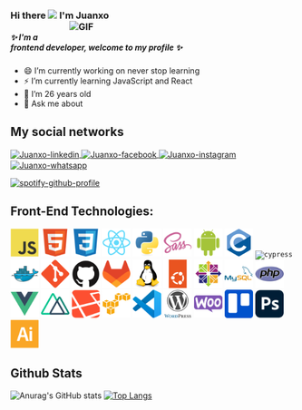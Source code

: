 ### Hi there <img src="https://media.giphy.com/media/hvRJCLFzcasrR4ia7z/giphy.gif" width="25px"> I'm Juanxo  <img align="right" alt="GIF" src="https://image.freepik.com/vector-gratis/ilustracion-concepto-programador_114360-2923.jpg" width="400px"/>

##### ✨ I'm a frontend developer, welcome to my profile ✨
- 😄 I’m currently working on never stop learning
- ⚡ I’m currently learning JavaScript and React
- 👯 I’m 26 years old
- 💬 Ask me about

## My social networks

<a href="https://www.linkedin.com/in/juan-francisco-c-758597172/" target="_blank" rel="noopener">
  <img align="center" alt="Juanxo-linkedin" height="50"
    src="https://www.logo.wine/a/logo/LinkedIn/LinkedIn-Icon-Logo.wine.svg">
</a>
<a href="https://www.facebook.com/juanxodx/" target="_blank" rel="noopener">
  <img align="center" alt="Juanxo-facebook" height="50"
    src="https://www.logo.wine/a/logo/Facebook/Facebook-f_Logo-Blue-Logo.wine.svg">
</a>
<a href="https://www.instagram.com/juanxo.carrasco/" target="_blank" rel="noopener">
  <img align="center" alt="Juanxo-instagram" height="50"
    src="https://www.logo.wine/a/logo/Instagram/Instagram-Logo.wine.svg">
</a>
<a href="https://api.whatsapp.com/send?phone=51956144377&text=Hola" target="_blank" rel="noopener">
  <img align="center" alt="Juanxo-whatsapp" height="50"
    src="https://www.logo.wine/a/logo/WhatsApp/WhatsApp-Logo.wine.svg">
</a>

[![spotify-github-profile](https://spotify-github-profile.vercel.app/api/view?uid=f9liv6zdctjwpbqic2n9e0xsf&cover_image=true&theme=novatorem&show_offline=false&background_color=121212&interchange=false&bar_color=53b14f&bar_color_cover=false)](https://github.com/kittinan/spotify-github-profile)

## Front-End Technologies:
<code><img height="50" src="https://raw.githubusercontent.com/devicons/devicon/2ae2a900d2f041da66e950e4d48052658d850630/icons/javascript/javascript-original.svg" alt="Javascript"/></code>
<code><img height="50" src="https://raw.githubusercontent.com/devicons/devicon/2ae2a900d2f041da66e950e4d48052658d850630/icons/html5/html5-original.svg" alt="HTML5"/></code>
<code><img height="50" src="https://raw.githubusercontent.com/devicons/devicon/2ae2a900d2f041da66e950e4d48052658d850630/icons/css3/css3-original.svg" alt="CSS3"/></code>
<code><img height="50" src="https://raw.githubusercontent.com/devicons/devicon/2ae2a900d2f041da66e950e4d48052658d850630/icons/react/react-original.svg" alt="REACT"/></code>
<code><img height="50" src="https://raw.githubusercontent.com/devicons/devicon/2ae2a900d2f041da66e950e4d48052658d850630/icons/python/python-original.svg" alt="Python"/></code>
<code><img height="50" src="https://raw.githubusercontent.com/devicons/devicon/2ae2a900d2f041da66e950e4d48052658d850630/icons/sass/sass-original.svg" alt="SASS"/></code>
<code><img height="50" src="https://raw.githubusercontent.com/devicons/devicon/2ae2a900d2f041da66e950e4d48052658d850630/icons/android/android-original.svg" alt="android"/></code>
<code><img height="50" src="https://raw.githubusercontent.com/devicons/devicon/master/icons/c/c-original.svg" alt="C"/></code>
<code><img height="50" src="https://raw.githubusercontent.com/simple-icons/simple-icons/6e46ec1fc23b60c8fd0d2f2ff46db82e16dbd75f/icons/cypress.svg" alt="cypress"/></code>
<code><img height="50" src="https://raw.githubusercontent.com/devicons/devicon/2ae2a900d2f041da66e950e4d48052658d850630/icons/docker/docker-original.svg" alt="docker"/></a></code>
<code><img height="50" src="https://raw.githubusercontent.com/devicons/devicon/2ae2a900d2f041da66e950e4d48052658d850630/icons/git/git-original.svg" alt="git"/></code>
<code><img height="50" src="https://raw.githubusercontent.com/devicons/devicon/2ae2a900d2f041da66e950e4d48052658d850630/icons/github/github-original.svg" alt="github"/></code>
<code><img height="50" src="https://raw.githubusercontent.com/devicons/devicon/2ae2a900d2f041da66e950e4d48052658d850630/icons/gitlab/gitlab-original.svg" alt="gitlab"/></code>
<code><img height="50" src="https://raw.githubusercontent.com/devicons/devicon/master/icons/linux/linux-original.svg" alt="linux"/></code>
<code><img height="50" src="https://raw.githubusercontent.com/devicons/devicon/2ae2a900d2f041da66e950e4d48052658d850630/icons/ubuntu/ubuntu-plain.svg" alt="Ubuntu"/></code>
<code><img height="50" src="https://raw.githubusercontent.com/devicons/devicon/2ae2a900d2f041da66e950e4d48052658d850630/icons/centos/centos-original.svg" alt="centos"/></code>
<code><img height="50" src="https://raw.githubusercontent.com/devicons/devicon/master/icons/mysql/mysql-original-wordmark.svg" alt="mysql"/></code>
<code><img height="50" src="https://raw.githubusercontent.com/devicons/devicon/master/icons/php/php-original.svg" alt="php"/></code>
<code><img height="50" src="https://raw.githubusercontent.com/devicons/devicon/2ae2a900d2f041da66e950e4d48052658d850630/icons/vuejs/vuejs-original.svg" alt="VUE.JS"/></code>
<code><img height="50" src="https://raw.githubusercontent.com/devicons/devicon/2ae2a900d2f041da66e950e4d48052658d850630/icons/nuxtjs/nuxtjs-original.svg" alt="NUXTJS"/></code>
<code><img height="50" src="https://raw.githubusercontent.com/devicons/devicon/2ae2a900d2f041da66e950e4d48052658d850630/icons/laravel/laravel-plain.svg" alt="LARAVEL"/></code>
<code><img height="50" src="https://raw.githubusercontent.com/devicons/devicon/2ae2a900d2f041da66e950e4d48052658d850630/icons/amazonwebservices/amazonwebservices-original.svg" alt="AWS"/></code>
<code><img height="50" src="https://raw.githubusercontent.com/devicons/devicon/2ae2a900d2f041da66e950e4d48052658d850630/icons/vscode/vscode-original.svg" alt="VSCODE"/></code>
<code><img height="50" src="https://raw.githubusercontent.com/devicons/devicon/2ae2a900d2f041da66e950e4d48052658d850630/icons/wordpress/wordpress-original.svg" alt="WORDPRESS"/></code>
<code><img height="50" src="https://raw.githubusercontent.com/devicons/devicon/2ae2a900d2f041da66e950e4d48052658d850630/icons/woocommerce/woocommerce-original.svg" alt="WOOCOMMERCE"/></code>
<code><img height="50" src="https://raw.githubusercontent.com/devicons/devicon/2ae2a900d2f041da66e950e4d48052658d850630/icons/trello/trello-plain.svg" alt="Trello"/></code>
<code><img height="50" src="https://raw.githubusercontent.com/devicons/devicon/2ae2a900d2f041da66e950e4d48052658d850630/icons/photoshop/photoshop-plain.svg" alt="Photoshop"/></code>
<code><img height="50" src="https://raw.githubusercontent.com/devicons/devicon/2ae2a900d2f041da66e950e4d48052658d850630/icons/illustrator/illustrator-plain.svg" alt="Illustrator"/></code>


## Github Stats

![Anurag's GitHub
stats](https://github-readme-stats.vercel.app/api?username=Juanxoxd&show_icons=true&theme=dark&hide_border=false)
[![Top
Langs](https://github-readme-stats.vercel.app/api/top-langs/?username=Juanxoxd&layout=compact&theme=dark&hide_border=false)](https://github.com/anuraghazra/github-readme-stats)
